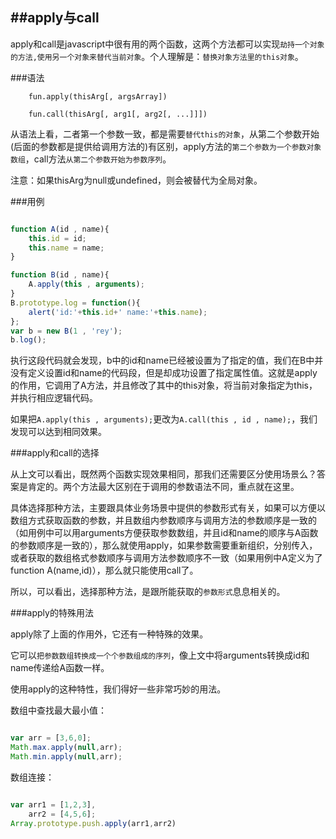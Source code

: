 ##apply与call
---
apply和call是javascript中很有用的两个函数，这两个方法都可以实现`劫持一个对象的方法,使用另一个对象来替代当前对象`。个人理解是：`替换对象方法里的this对象`。

###语法
```
    fun.apply(thisArg[, argsArray])

    fun.call(thisArg[, arg1[, arg2[, ...]]])
```
    
从语法上看，二者第一个参数一致，都是需要`替代this的对象`，从第二个参数开始(后面的参数都是提供给调用方法的)有区别，apply方法的`第二个参数为一个参数对象数组`，call方法`从第二个参数开始为参数序列`。

注意：如果thisArg为null或undefined，则会被替代为全局对象。

<!--more-->

###用例
```js

function A(id , name){
    this.id = id;
    this.name = name;
}

function B(id , name){
    A.apply(this , arguments);
}
B.prototype.log = function(){
    alert('id:'+this.id+' name:'+this.name);
};
var b = new B(1 , 'rey');
b.log();

```

执行这段代码就会发现，b中的id和name已经被设置为了指定的值，我们在B中并没有定义设置id和name的代码段，但是却成功设置了指定属性值。这就是apply的作用，它调用了A方法，并且修改了其中的this对象，将当前对象指定为this，并执行相应逻辑代码。

如果把`A.apply(this , arguments);`更改为`A.call(this , id , name);`，我们发现可以达到相同效果。

###apply和call的选择

从上文可以看出，既然两个函数实现效果相同，那我们还需要区分使用场景么？答案是肯定的。两个方法最大区别在于调用的参数语法不同，重点就在这里。

具体选择那种方法，主要跟具体业务场景中提供的参数形式有关，如果可以方便以数组方式获取函数的参数，并且数组内参数顺序与调用方法的参数顺序是一致的（如用例中可以用arguments方便获取参数数组，并且id和name的顺序与A函数的参数顺序是一致的），那么就使用apply，如果参数需要重新组织，分别传入，或者获取的数组格式参数顺序与调用方法参数顺序不一致（如果用例中A定义为了function A(name,id)），那么就只能使用call了。

所以，可以看出，选择那种方法，是跟所能获取的`参数形式`息息相关的。

###apply的特殊用法

apply除了上面的作用外，它还有一种特殊的效果。

它可以`把参数数组转换成一个个参数组成的序列`，像上文中将arguments转换成id和name传递给A函数一样。

使用apply的这种特性，我们得好一些非常巧妙的用法。

数组中查找最大最小值：

```js

var arr = [3,6,0];
Math.max.apply(null,arr);
Math.min.apply(null,arr);

```

数组连接：
```js

var arr1 = [1,2,3],
	arr2 = [4,5,6];
Array.prototype.push.apply(arr1,arr2)

```

